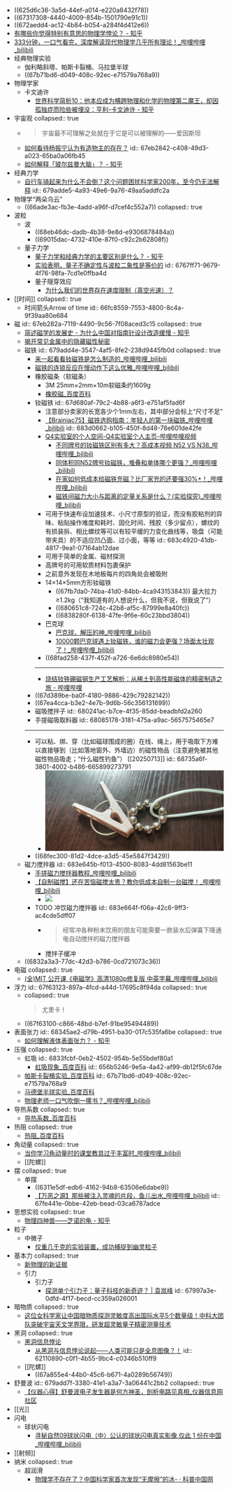 - ((625d6c36-3a5d-44ef-a014-e220a8432f78))
- ((67317308-4440-4009-854b-1501790e91c1))
- ((672aedd4-ac12-4b84-b054-a284f4d412e6))
- [有哪些你觉得特别有意思的物理学悖论？ - 知乎](https://www.zhihu.com/question/397610640)
- [333分钟，一口气看完，深度解读现代物理学几乎所有理论！_哔哩哔哩_bilibili](https://www.bilibili.com/video/BV1cz421i7k8)
- 经典物理实验
	- 伽利略斜塔、帕斯卡裂桶、马拉堡半球
	- ((67b71bd6-d049-408c-92ec-e71579a768a9))
- 物理学家
	- 卡文迪许
		- [世界科学简析10：他本应成为横跨物理和化学的物理第二魔王，却因孤独症而险些被埋没：亨利-卡文迪许 - 知乎](https://zhuanlan.zhihu.com/p/649928972)
- 宇宙观
  collapsed:: true
	- >宇宙最不可理解之处就在于它是可以被理解的——爱因斯坦
	- [如何看待杨振宁认为有造物主的存在？](https://www.zhihu.com/question/464926544/answer/1973390731)
	  id:: 67eb2842-c408-49d3-a023-65ba0a06fb45
	- [如何解释「玻尔兹曼大脑」？ - 知乎](https://www.zhihu.com/question/276981836)
- 经典力学
	- [自行车骑起来为什么不会倒？这个问题困扰科学家200年，至今仍无法解释](https://mp.weixin.qq.com/s/LwK24m1r25hQlOLWcSdJyw)
	  id:: 679adde5-4a93-49e6-9a76-49aa5addfc2a
- 物理学“两朵乌云”
	- ((66ade3ac-fb3e-4add-a96f-d7cef4c552a7))
	  collapsed:: true
- 波粒
	- 波
		- ((68eb46dc-dadb-4b38-9e8d-e9306878484a))
		- ((69015dac-4732-410e-87f0-c92c2b62808f))
	- 量子力学
		- [量子力学和经典力学的主要区别是什么？ - 知乎](https://www.zhihu.com/question/564723504)
		- [实验表明，量子不确定性与波粒二象性是等价的](https://mp.weixin.qq.com/s/PKbl90gx9FgJfdGdqqD3kQ)
		  id:: 6767ff71-9679-4f76-98fa-7cd1e0ffba4d
		- 量子隧穿效应
			- [为什么我们的世界存在速度限制（真空光速）？](https://www.zhihu.com/question/277136718/answer/2453388550)
- [[时间]]
  collapsed:: true
	- 时间箭头Arrow of time
	  id:: 66fc8559-7553-4800-8c4a-9f39aa80e684
- 磁
  id:: 67eb282a-7119-4490-9c56-7f08aced3c15
  collapsed:: true
	- [简述磁学的发展史 - 为什么中国对指南针设计改造缓慢 - 知乎](https://zhuanlan.zhihu.com/p/507826974)
	- [揭开常见金属中的隐藏磁性秘密](https://mp.weixin.qq.com/s/YdABSqQLOxBA_YG37XSP0A)
	- 磁铁
	  id:: 679add4e-3547-4af5-8fe2-238d9445fb0d
	  collapsed:: true
		- [来一起看看钕磁铁是怎么制造的_哔哩哔哩_bilibili](https://www.bilibili.com/video/BV13R9yYpEXX)
		- [磁铁的连锁反应在慢动作下这么优雅_哔哩哔哩_bilibili](https://www.bilibili.com/video/BV12yrYYjEcy/)
		- 橡胶磁条（软磁条）
			- 3M 25mm×2mm×10m软磁条约1609g
			- [橡胶磁_百度百科](https://baike.baidu.com/item/%E6%A9%A1%E8%83%B6%E7%A3%81/9199286)
		- 钕磁铁
		  id:: 67d680af-79c2-4b88-a6f3-e751af5fad6f
			- 注意部分卖家的长宽各少个1mm左右，其中部分会标上“尺寸不足”
			- [【Brainiac75】磁铁选购指南：年轻人的第一块磁铁_哔哩哔哩_bilibili](https://www.bilibili.com/video/BV1JW411j7uD)
			  id:: 683d0662-b105-450f-8d48-78e601de42fe
			- [Q4实验室的个人空间-Q4实验室个人主页-哔哩哔哩视频](https://space.bilibili.com/13502606)
				- [不同牌号的钕磁铁区别有多大？高成本视频 N52 VS N38_哔哩哔哩_bilibili](https://www.bilibili.com/video/BV1t84y1z7V3/)
				- [同体积同N52牌号钕磁铁，堆叠和单体哪个更强？_哔哩哔哩_bilibili](https://www.bilibili.com/video/BV1pd4y177dZ/)
				- [在家如何低成本给磁铁充磁？比厂家充的还要强30%+！_哔哩哔哩_bilibili](https://www.bilibili.com/video/BV1E8411A7Ec/)
				- [磁铁间磁力大小与距离的定量关系是什么？(实验探究)_哔哩哔哩_bilibili](https://www.bilibili.com/video/BV1x8411g7Ys/)
			- 可用于快速布设加速技术、小尺寸原型的验证，而没有胶粘剂的异味、粘贴操作难度和耗时、固化时间、残胶（多少留点），螺纹的有损装拆、相比螺纹等可以有较平缓的力变化曲线等，吸盘（可能带夹具）的不适应凹凸面、过小面，等等
			  id:: 683c4920-41db-4817-9ea1-07164ab12dae
			- 可用于简单的金属、磁材探测
			- 高牌号的可用软质材料包裹保护
			- 之前意外发现在木地板每片的四角处会被吸附
			- 14×14×5mm方形钕磁铁
				- ((67fb7da0-74ba-41d0-84bb-4ca943153843)) 最大拉力≥1.2kg（“我知道有的人想说什么，但我不说，但我说了”）
				- ((680651c8-724c-42b8-af5c-87999e8a40fc))
				- ((6838280f-6138-47fe-9f6e-60c23bbd3804))
			- 巴克球
				- [巴克球，解压的神_哔哩哔哩_bilibili](https://www.bilibili.com/video/BV1hL411H7Ra/)
				- [10000颗巴克球遇上钕磁铁，谁的磁力会更强？场面太壮观了！_哔哩哔哩_bilibili](https://www.bilibili.com/video/BV1ax4y1x7GD)
			- ((68fad258-437f-452f-a726-6e6dc8980e54))
			- ---
			- [烧结钕铁硼磁钢生产工艺解析：从稀土到高性能磁体的精密制造之旅 - 哔哩哔哩](https://www.bilibili.com/opus/1080381615864020993)
		- ((67d389be-ba0f-4180-9886-429c79282142))
		- ((67ea4cca-b3e2-4e7b-9d6b-56c356131699))
		- 磁吸搅拌子
		  id:: 680241ac-b7ce-4f35-85dd-beadbfd2a260
		- 手提磁吸取料器
		  id:: 68085178-3181-475a-a9ac-5657575465e7
		- ---
		- 可以粘、绑、穿（比如磁球围成的圈）在线、绳上，用于吸取下方难以直接够到（比如落地窗外、外墙边）的磁性物品（注意避免被其他磁性物品吸走；“什么磁性钓鱼”） [[20250713]]
		  id:: 68735a6f-3801-4002-b486-665899273791
			- ![8a53fbc13234f94194804d1f0654cb32.jpg](../assets/8a53fbc13234f94194804d1f0654cb32_1752390274184_0.jpg)
		- ((68fec300-81d2-4dce-a3d5-45e5847f3429))
	- 磁力搅拌器
	  id:: 683e645b-f013-4500-8083-4dd81563be11
		- [手搓磁力搅拌器教程_哔哩哔哩_bilibili](https://www.bilibili.com/video/BV1PDFNe5EF6/)
		- [【自制磁搅】还在苦恼磁搅太贵？教你低成本自制一台磁搅！_哔哩哔哩_bilibili](https://www.bilibili.com/video/BV1tW4y1r7vJ/)
			- ![](file:///C:/Users/kht/AppData/Local/Microsoft/Windows/Clipboard/HistoryData/%7B160FA4F6-D664-4719-9FE7-FE658FC41699%7D/%7BDEFC5714-FBEE-438D-9007-109E858BED2E%7D/ResourceMap/%7BDEB65579-4DAC-4340-81CE-23DE86F738A0%7D)
		- TODO 冲饮磁力搅拌器
		  id:: 683e664f-f06a-42c6-9ff3-ac4cde5dff07
			- >经常冲各种粉末饮用的朋友可能需要一款装水后弹簧下降通电自动搅拌的磁力搅拌器
			- 搅拌子缓冲
	- ((6832a3a3-77dc-42d3-b786-0cd721073c36))
- 电磁
  collapsed:: true
	- [(全)MIT 公开课《电磁学》高清1080p修复版 中英字幕_哔哩哔哩_bilibili](https://www.bilibili.com/video/BV1uP8XzxEzt)
- 浮力
  id:: 67f63123-897a-4fcd-a44d-17695c8f94da
  collapsed:: true
	- collapsed:: true
	  >尤里卡！
	- ((67f63100-c866-48bd-b7ef-91be95494489))
- 表面张力
  id:: 68345ae2-d79b-4951-ba30-017c535fa6be
  collapsed:: true
	- [如何理解液体表面张力？ - 知乎](https://www.zhihu.com/question/28176348)
- 压强
  collapsed:: true
	- 虹吸
	  id:: 6833fcbf-0eb2-4502-954b-5e55bdef80a1
		- [虹吸现象_百度百科](https://baike.baidu.com/item/%E8%99%B9%E5%90%B8%E7%8E%B0%E8%B1%A1/695115)
		  id:: 656b5246-9e5a-4a42-af99-db12f5fc67de
	- [帕斯卡裂桶实验_百度百科](https://baike.baidu.com/item/%E5%B8%95%E6%96%AF%E5%8D%A1%E8%A3%82%E6%A1%B6%E5%AE%9E%E9%AA%8C/2603086)
	  id:: 67b71bd6-d049-408c-92ec-e71579a768a9
	- [马德堡半球实验_百度百科](https://baike.baidu.com/item/%E9%A9%AC%E5%BE%B7%E5%A0%A1%E5%8D%8A%E7%90%83%E5%AE%9E%E9%AA%8C/481682)
	- [物理老师一口气吹倒一摞书？_哔哩哔哩_bilibili](https://www.bilibili.com/video/BV1Xa9CYEEgk)
- 导热系数
  collapsed:: true
	- [导热系数_百度百科](https://baike.baidu.com/item/%E5%AF%BC%E7%83%AD%E7%B3%BB%E6%95%B0/1935502)
- 热阻
  collapsed:: true
	- [热阻_百度百科](https://baike.baidu.com/item/%E7%83%AD%E9%98%BB/10480272)
- 角动量
  collapsed:: true
	- [当你学习角动量时的课堂教具过于丰富时_哔哩哔哩_bilibili](https://www.bilibili.com/video/BV1bj411i7nx)
	- [[陀螺]]
- 摆
  collapsed:: true
	- 单摆
		- ((6311e5df-edb6-4162-94b8-63506e6dabe9))
		- [【万恶之源】那些被注入灵魂的片段，鱼儿出水_哔哩哔哩_bilibili](https://www.bilibili.com/video/BV1kt411g7e9/)
		  id:: 67fe441e-0bbe-42eb-bead-03ca6787adce
- 思想实验
  collapsed:: true
	- [物理四神兽——芝诺的龟 - 知乎](https://zhuanlan.zhihu.com/p/34575214)
- 粒子
	- 中微子
		- [仅重几千克的实验装置，成功捕捉到幽灵粒子](https://mp.weixin.qq.com/s/WsJmp5Mn62IZyJgEVgdgFg)
- 基本力
  collapsed:: true
	- [新物理的新证据](https://mp.weixin.qq.com/s/1WZTlux21kIfF7ESPpGmeA)
	- 引力
		- 引力子
			- [探测单个引力子：量子科技的新奇迹？ | 袁岚峰](https://mp.weixin.qq.com/s/l7D5oj4D8KlSC9EDivtXRQ)
			  id:: 67997a3e-0dfd-4f17-becd-cc359a026001
- 暗物质
  collapsed:: true
	- [这位女科学家让中国暗物质探测灵敏度高出国际水平5个数量级！中科大团队突破宇宙天文学界限，研发超灵敏量子精密测量技术](https://mp.weixin.qq.com/s/efLdDyl-qq-UhjNo9isXkQ)
- 黑洞
  collapsed:: true
	- [黑洞信息悖论](https://baike.baidu.com/item/%E9%BB%91%E6%B4%9E%E4%BF%A1%E6%81%AF%E6%82%96%E8%AE%BA/22688923)
		- [从黑洞与信息悖论说起——人类可能只是全息图像？！](https://zhuanlan.zhihu.com/p/163453148)
		  id:: 62110890-c0f1-4b55-9bc4-c0346b510ff9
	- [[陀螺]]
		- ((67a855e4-44b0-45c6-b671-4a0289b56749))
- 舒曼波
  id:: 679add7f-3380-41e1-a3a7-3a06441c2bb2
  collapsed:: true
	- [【仪器心得】舒曼波电子发生器是何方神圣，剖析电路见真相_仪器信息网社区](https://bbs.instrument.com.cn/topic/8255087/)
- [[光]]
- 闪电
	- 球状闪电
		- [寻秘自然09球状闪电（中）公认的球状闪电真实影像,仅此 1 份在中国_哔哩哔哩_bilibili](https://www.bilibili.com/video/BV1VK4y1L7Zh)
- [[射频]]
- 纳米
  collapsed:: true
	- 超润滑
		- [物理学不存在了？中国科学家首次发现“无摩擦”的冰- · 科普中国网](https://www.kepuchina.cn/article/articleinfo?business_type=100&classify=0&ar_id=507207)